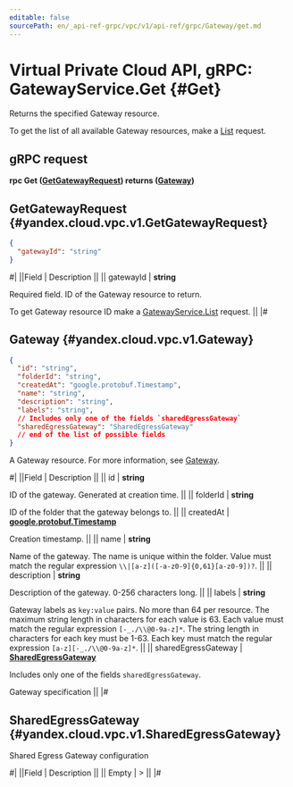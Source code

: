 ```yaml
---
editable: false
sourcePath: en/_api-ref-grpc/vpc/v1/api-ref/grpc/Gateway/get.md
---
```


# Virtual Private Cloud API, gRPC: GatewayService.Get {#Get}

Returns the specified Gateway resource.

To get the list of all available Gateway resources, make a [List](/docs/vpc/api-ref/grpc/Gateway/list#List) request.

## gRPC request

**rpc Get ([GetGatewayRequest](#yandex.cloud.vpc.v1.GetGatewayRequest)) returns ([Gateway](#yandex.cloud.vpc.v1.Gateway))**

## GetGatewayRequest {#yandex.cloud.vpc.v1.GetGatewayRequest}

```json
{
  "gatewayId": "string"
}
```

#|
||Field | Description ||
|| gatewayId | **string**

Required field. ID of the Gateway resource to return.

To get Gateway resource ID make a [GatewayService.List](/docs/vpc/api-ref/grpc/Gateway/list#List) request. ||
|#

## Gateway {#yandex.cloud.vpc.v1.Gateway}

```json
{
  "id": "string",
  "folderId": "string",
  "createdAt": "google.protobuf.Timestamp",
  "name": "string",
  "description": "string",
  "labels": "string",
  // Includes only one of the fields `sharedEgressGateway`
  "sharedEgressGateway": "SharedEgressGateway"
  // end of the list of possible fields
}
```

A Gateway resource. For more information, see [Gateway](/docs/vpc/concepts/gateways).

#|
||Field | Description ||
|| id | **string**

ID of the gateway. Generated at creation time. ||
|| folderId | **string**

ID of the folder that the gateway belongs to. ||
|| createdAt | **[google.protobuf.Timestamp](https://developers.google.com/protocol-buffers/docs/reference/google.protobuf#timestamp)**

Creation timestamp. ||
|| name | **string**

Name of the gateway.
The name is unique within the folder.
Value must match the regular expression ``\\|[a-z]([-a-z0-9]{0,61}[a-z0-9])?``. ||
|| description | **string**

Description of the gateway. 0-256 characters long. ||
|| labels | **string**

Gateway labels as `key:value` pairs.
No more than 64 per resource.
The maximum string length in characters for each value is 63.
Each value must match the regular expression `[-_./\\@0-9a-z]*`.
The string length in characters for each key must be 1-63.
Each key must match the regular expression `[a-z][-_./\\@0-9a-z]*`. ||
|| sharedEgressGateway | **[SharedEgressGateway](#yandex.cloud.vpc.v1.SharedEgressGateway)**

Includes only one of the fields `sharedEgressGateway`.

Gateway specification ||
|#

## SharedEgressGateway {#yandex.cloud.vpc.v1.SharedEgressGateway}

Shared Egress Gateway configuration

#|
||Field | Description ||
|| Empty | > ||
|#
